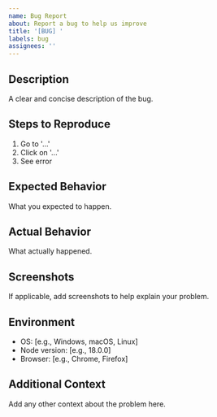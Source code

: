 ```yaml
---
name: Bug Report
about: Report a bug to help us improve
title: '[BUG] '
labels: bug
assignees: ''
---
```


## Description
A clear and concise description of the bug.

## Steps to Reproduce
1. Go to '...'
2. Click on '...'
3. See error

## Expected Behavior
What you expected to happen.

## Actual Behavior
What actually happened.

## Screenshots
If applicable, add screenshots to help explain your problem.

## Environment
- OS: [e.g., Windows, macOS, Linux]
- Node version: [e.g., 18.0.0]
- Browser: [e.g., Chrome, Firefox]

## Additional Context
Add any other context about the problem here.
